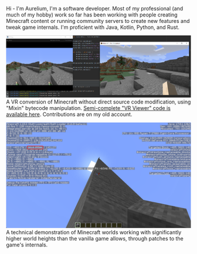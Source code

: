 Hi - I'm Aurelium, I'm a software developer. Most of my professional (and much of my hobby) work so far has been working with people creating Minecraft content or running community servers to create new features and tweak game internals. I'm proficient with Java, Kotlin, Python, and Rust.

![A VR conversion of the popular game 'Minecraft' without direct source code modification, using "Mixin" bytecode manipulation technology.](https://github.com/AriadneAu/ariadneau/blob/main/openmcvr.png?raw=true)
A VR conversion of Minecraft without direct source code modification, using "Mixin" bytecode manipulation. [Semi-complete "VR Viewer" code is available here](https://github.com/i509VCB/OpenMCVR). Contributions are on my old account.

![](https://github.com/AutumnAurelium/WorldHeightBooster2/blob/main/showcase.png?raw=true)
A technical demonstration of Minecraft worlds working with significantly higher world heights than the vanilla game allows, through patches to the game's internals.
